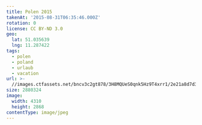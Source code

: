 ```yaml
---
title: Polen 2015
takenAt: '2015-08-31T06:35:46.000Z'
rotation: 0
license: CC BY-ND 3.0
geo:
  lat: 51.035639
  lng: 11.287422
tags:
  - polen
  - poland
  - urlaub
  - vacation
url: >-
  //images.ctfassets.net/bncv3c2gt878/3H8MQUeS0qnk5Hz9T4xrr1/2e21a8d7d377d299dba5ad7a3e23d956/polen-2015_25957459245_o
size: 2880324
image:
  width: 4310
  height: 2868
contentType: image/jpeg
---
```


